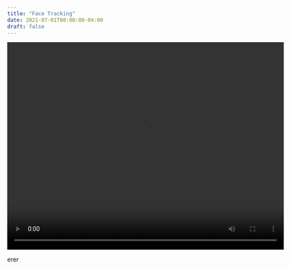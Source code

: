 ```yaml
---
title: "Face Tracking"
date: 2021-07-01T00:00:00-04:00
draft: false
---
```


<video width="640" height="480" controls>
  <source src="../videos/track.mp4" type="video/mp4">
  Your browser does not support the video tag.
</video>



erer
